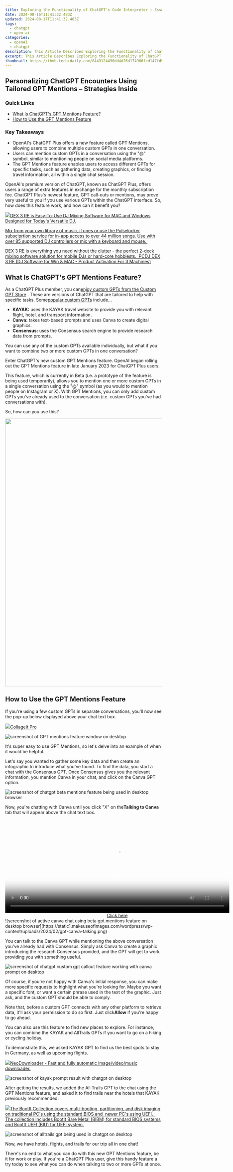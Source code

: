 ```yaml
---
title: Exploring the Functionality of ChatGPT's Code Interpreter – Essential Insights
date: 2024-08-16T11:41:32.483Z
updated: 2024-08-17T11:41:32.483Z
tags:
  - chatgpt
  - open-ai
categories:
  - openAI
  - chatgpt
description: This Article Describes Exploring the Functionality of ChatGPT's Code Interpreter – Essential Insights
excerpt: This Article Describes Exploring the Functionality of ChatGPT's Code Interpreter – Essential Insights
thumbnail: https://thmb.techidaily.com/8443124490dd4d26d174966fed147fd5721a9572389508714a7b16fe1b9aa1b0.jpg
---
```


## Personalizing ChatGPT Encounters Using Tailored GPT Mentions – Strategies Inside

### Quick Links

* [What Is ChatGPT's GPT Mentions Feature?](https://www.makeuseof.com/how-to-use-gpt-mentions-in-chatgpt-conversation/#what-is-chatgpt-39-s-gpt-mentions-feature)
* [How to Use the GPT Mentions Feature](https://www.makeuseof.com/how-to-use-gpt-mentions-in-chatgpt-conversation/#how-to-use-the-gpt-mentions-feature)

### Key Takeaways

* OpenAI's ChatGPT Plus offers a new feature called GPT Mentions, allowing users to combine multiple custom GPTs in one conversation.
* Users can mention custom GPTs in a conversation using the "@" symbol, similar to mentioning people on social media platforms.
* The GPT Mentions feature enables users to access different GPTs for specific tasks, such as gathering data, creating graphics, or finding travel information, all within a single chat session.

 OpenAI's premium version of ChatGPT, known as ChatGPT Plus, offers users a range of extra features in exchange for the monthly subscription fee. ChatGPT Plus's newest feature, GPT call-outs or mentions, may prove very useful to you if you use various GPTs within the ChatGPT interface. So, how does this feature work, and how can it benefit you?

<!-- affiliate ads begin -->
<a href="https://shop.pcdj.com/order/checkout.php?PRODS=4698827&QTY=1&AFFILIATE=108875&CART=1"> <img src="https://secure.avangate.com/images/merchant/47f4b6321e9fd8e8f7326a6adc1a7c1e/products/dex3REpage-newmainscreenshot.png" border="0">DEX 3 RE is Easy-To-Use DJ Mixing Software for MAC and Windows Designed for Today's Versatile DJ. 

 Mix from your own library of music, iTunes or use the Pulselocker subsciprtion service for in-app access to over 44 million songs. Use with over 85 supported DJ controllers or mix with a keyboard and mouse.  

 DEX 3 RE is everything you need without the clutter - the perfect 2-deck mixing software solution for mobile DJs or hard-core hobbiests.  
 PCDJ DEX 3 RE (DJ Software for Win & MAC - Product Activation For 3 Machines)</a>
<!-- affiliate ads end -->
## What Is ChatGPT's GPT Mentions Feature?

 As a ChatGPT Plus member, you can[enjoy custom GPTs from the Custom GPT Store](https://www.makeuseof.com/how-to-use-chatgpt-custom-gpt-store/) . These are versions of ChatGPT that are tailored to help with specific tasks. Some[popular custom GPTs](https://www.makeuseof.com/best-custom-gpts/) include...

* **KAYAK:** uses the KAYAK travel website to provide you with relevant flight, hotel, and transport information.
* **Canva:** takes text-based prompts and uses Canva to create digital graphics.
* **Consensus:** uses the Consensus search engine to provide research data from prompts.

 You can use any of the custom GPTs available individually, but what if you want to combine two or more custom GPTs in one conversation?

 Enter ChatGPT's new custom GPT Mentions feature. OpenAI began rolling out the GPT Mentions feature in late January 2023 for ChatGPT Plus users.

 This feature, which is currently in Beta (i.e. a prototype of the feature is being used temporarily), allows you to mention one or more custom GPTs in a single conversation using the "@" symbol (as you would to mention people on Instagram or X). With GPT Mentions, you can only add custom GPTs you've already used to the conversation (i.e. custom GPTs you've had conversations with).

So, how can you use this?

<!-- affiliate ads begin -->
<a href="https://propmoneyinc.pxf.io/c/5597632/1803115/14559" target="_top" id="1803115"><img src="//a.impactradius-go.com/display-ad/14559-1803115" border="0" alt="" width="859" height="859"/></a><img height="0" width="0" src="https://imp.pxf.io/i/5597632/1803115/14559" style="position:absolute;visibility:hidden;" border="0" />
<!-- affiliate ads end -->
## How to Use the GPT Mentions Feature

 If you're using a few custom GPTs in separate conversations, you'll now see the pop-up below displayed above your chat text box.

<!-- affiliate ads begin -->
<a href="https://secure.2checkout.com/order/checkout.php?PRODS=4530091&QTY=1&AFFILIATE=108875&CART=1"><img src="https://www.pearlmountainsoft.com/n_img/product/cit_win/banScrn.jpg" border="0">CollageIt Pro</a>
<!-- affiliate ads end -->
![screenshot of GPT mentions feature window on desktop](https://static1.makeuseofimages.com/wordpress/wp-content/uploads/2024/02/gpt-mention-1.png)

 It's super easy to use GPT Mentions, so let's delve into an example of when it would be helpful.

 Let's say you wanted to gather some key data and then create an infographic to introduce what you've found. To find the data, you start a chat with the Consensus GPT. Once Consensus gives you the relevant information, you mention Canva in your chat, and click on the Canva GPT option.

![screenshot of chatgpt beta mentions feature being used in desktop browser](https://static1.makeuseofimages.com/wordpress/wp-content/uploads/2024/02/gpt-mentions-chat.png)

 Now, you're chatting with Canva until you click "X" on the**Talking to Canva** tab that will appear above the chat text box.

<!-- affiliate ads begin -->
<span id="1993650">
					<video width="720" height="300" style="cursor:pointer"
           poster="//a.impactradius-go.com/display-clicktoplayimage/1993650.jpeg"
           onclick="if(!this.playClicked){this.play();this.setAttribute('controls',true);this.playClicked=true;}">
	   <source src="//a.impactradius-go.com/display-ad/22993-1993650">
	   <img src="//a.impactradius-go.com/display-clicktoplayimage/1993650.jpeg" style="border: none; height: 100%; width: 100%; object-fit: contain">
	</video>
	<div style="width:720px;text-align:center"><a href="javascript:window.open(decodeURIComponent('https%3A%2F%2Fhomestyler.sjv.io%2Fc%2F5597632%2F1993650%2F22993'), '_blank');void(0);">Click here</a></div>
</span>
<img height="0" width="0" src="https://imp.pxf.io/i/5597632/1993650/22993" style="position:absolute;visibility:hidden;" border="0" />
<!-- affiliate ads end -->
![screenshot of active canva chat using beta gpt mentions feature on desktop browser](https://static1.makeuseofimages.com/wordpress/wp-content/uploads/2024/02/gpt-canva-talking.png)

 You can talk to the Canva GPT while mentioning the above conversation you've already had with Consensus. Simply ask Canva to create a graphic introducing the research Consensus provided, and the GPT will get to work providing you with something useful.

![screenshot of chatgpt custom gpt callout feature working with canva prompt on desktop](https://static1.makeuseofimages.com/wordpress/wp-content/uploads/2024/02/gpt-talking-canva.png)

 Of course, if you're not happy with Canva's initial response, you can make more specific requests to highlight what you're looking for. Maybe you want a specific font, or want a certain phrase used in the text of the graphic. Just ask, and the custom GPT should be able to comply.

 Note that, before a custom GPT connects with any other platform to retrieve data, it'll ask your permission to do so first. Just click**Allow** if you're happy to go ahead.

 You can also use this feature to find new places to explore. For instance, you can combine the KAYAK and AllTrails GPTs if you want to go on a hiking or cycling holiday.

 To demonstrate this, we asked KAYAK GPT to find us the best spots to stay in Germany, as well as upcoming flights.

<!-- affiliate ads begin -->
<a href="https://secure.2checkout.com/order/checkout.php?PRODS=4559731&QTY=1&AFFILIATE=108875&CART=1"><img src="http://www.neowise.com/images/nd-ss-w200.jpg" border="0">NeoDownloader - Fast and fully automatic image/video/music downloader. </a>
<!-- affiliate ads end -->
![screenshot of kayak prompt result with chatgpt on desktop](https://static1.makeuseofimages.com/wordpress/wp-content/uploads/2024/02/gpt-kayak-result.png)

 After getting the results, we added the All Trails GPT to the chat using the GPT Mentions feature, and asked it to find trails near the hotels that KAYAK previously recommended.

<!-- affiliate ads begin -->
<a href="https://secure.2checkout.com/order/checkout.php?PRODS=45152810&QTY=1&AFFILIATE=108875&CART=1"> <img src="https://secure.avangate.com/images/merchant/842ca578342915ccb8ae069595ba7233/products/copy_bootit-ss1_178x139.jpg" border="0">The BootIt Collection covers multi-booting, partitioning, and disk imaging on traditional PC's using the standard BIOS and  newer PC's using UEFI.   The collection includes BootIt Bare Metal (BIBM) for standard BIOS systems and BootIt UEFI (BIU) for UEFI system. 
</a>
<!-- affiliate ads end -->
![screenshot of alltrails gpt being used in chatgpt on desktop](https://static1.makeuseofimages.com/wordpress/wp-content/uploads/2024/02/gpt-alltrails-result.png)

Now, we have hotels, flights, and trails for our trip all in one chat!

 There's no end to what you can do with this new GPT Mentions feature, be it for work or play. If you're a ChatGPT Plus user, give this handy feature a try today to see what you can do when talking to two or more GPTs at once.


<ins class="adsbygoogle"
     style="display:block"
     data-ad-format="autorelaxed"
     data-ad-client="ca-pub-7571918770474297"
     data-ad-slot="1223367746"></ins>



<ins class="adsbygoogle"
     style="display:block"
     data-ad-client="ca-pub-7571918770474297"
     data-ad-slot="8358498916"
     data-ad-format="auto"
     data-full-width-responsive="true"></ins>


